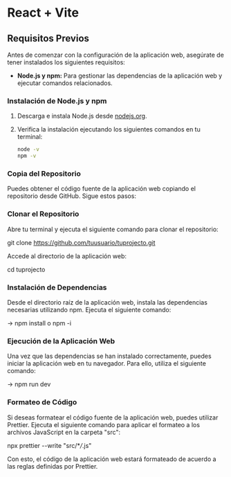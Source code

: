 # React + Vite

## Requisitos Previos

Antes de comenzar con la configuración de la aplicación web, asegúrate de tener instalados los siguientes requisitos:

- **Node.js y npm:** Para gestionar las dependencias de la aplicación web y ejecutar comandos relacionados.

### Instalación de Node.js y npm

1. Descarga e instala Node.js desde [nodejs.org](https://nodejs.org/).

2. Verifica la instalación ejecutando los siguientes comandos en tu terminal:

   ```bash
   node -v
   npm -v
   ```

### Copia del Repositorio

Puedes obtener el código fuente de la aplicación web copiando el repositorio desde GitHub. Sigue estos pasos:

### Clonar el Repositorio

Abre tu terminal y ejecuta el siguiente comando para clonar el repositorio:

git clone https://github.com/tuusuario/tuprojecto.git

Accede al directorio de la aplicación web:

cd tuprojecto

### Instalación de Dependencias

Desde el directorio raíz de la aplicación web, instala las dependencias necesarias utilizando npm. Ejecuta el siguiente comando:

-> npm install o npm -i

### Ejecución de la Aplicación Web

Una vez que las dependencias se han instalado correctamente, puedes iniciar la aplicación web en tu navegador. Para ello, utiliza el siguiente comando:

-> npm run dev

### Formateo de Código

Si deseas formatear el código fuente de la aplicación web, puedes utilizar Prettier. Ejecuta el siguiente comando para aplicar el formateo a los archivos JavaScript en la carpeta "src":

npx prettier --write "src/\*_/_.js"

Con esto, el código de la aplicación web estará formateado de acuerdo a las reglas definidas por Prettier.
